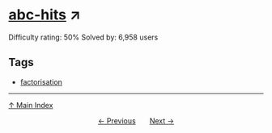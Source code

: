 # [abc-hits](https://projecteuler.net/problem=127) ↗️

Difficulty rating: 50%
Solved by: 6,958 users
## Tags

- [factorisation](../tags/factorisation.md)



---

[↑ Main Index](../README.md)


<div align=center><a href='126.md'>← Previous</a> &nbsp;&nbsp; &nbsp;&nbsp;  <a href='128.md'>Next →</a></div>

